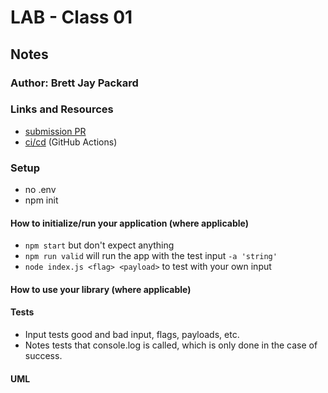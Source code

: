 # LAB - Class 01

## Notes

### Author: Brett Jay Packard

### Links and Resources

- [submission PR](https://github.com/brettjayp-401-advanced-javascript/notes/pull/1)
- [ci/cd](https://github.com/brettjayp-401-advanced-javascript/notes/pull/1/checks?check_run_id=541320422) (GitHub Actions)

### Setup
- no .env
- npm init

#### How to initialize/run your application (where applicable)

- `npm start` but don't expect anything
- `npm run valid` will run the app with the test input `-a 'string'`
- `node index.js <flag> <payload>` to test with your own input

#### How to use your library (where applicable)

#### Tests

- Input tests good and bad input, flags, payloads, etc.
- Notes tests that console.log is called, which is only done in the case of success.

#### UML
